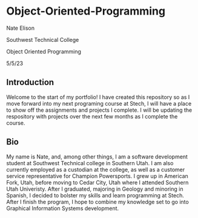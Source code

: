 # Object-Oriented-Programming
Nate Elison 

Southwest Technical College

Object Oriented Programming

5/5/23

## Introduction
  
Welcome to the start of my portfolio! I have created this repository so as I move forward into my next programing course at Stech, I will have a place to show off the assignments and projects I complete. I will be updating the respository with projects over the next few months as I complete the course.

## Bio
My name is Nate, and, among other things, I am a software development student at Southwest Technical college in Southern Utah. I am also currently employed as a custodian at the college, as well as a customer service representative for Champion Powersports. I grew up in American Fork, Utah, before moving to Cedar City, Utah where I attended Southern Utah Univeristy. After I graduated, majoring in Geology and minoring in Spanish, I decided to bolster my skills and learn programming at Stech. After I finish the program, I hope to combine my knowledge set to go into Graphical Information Systems development.
